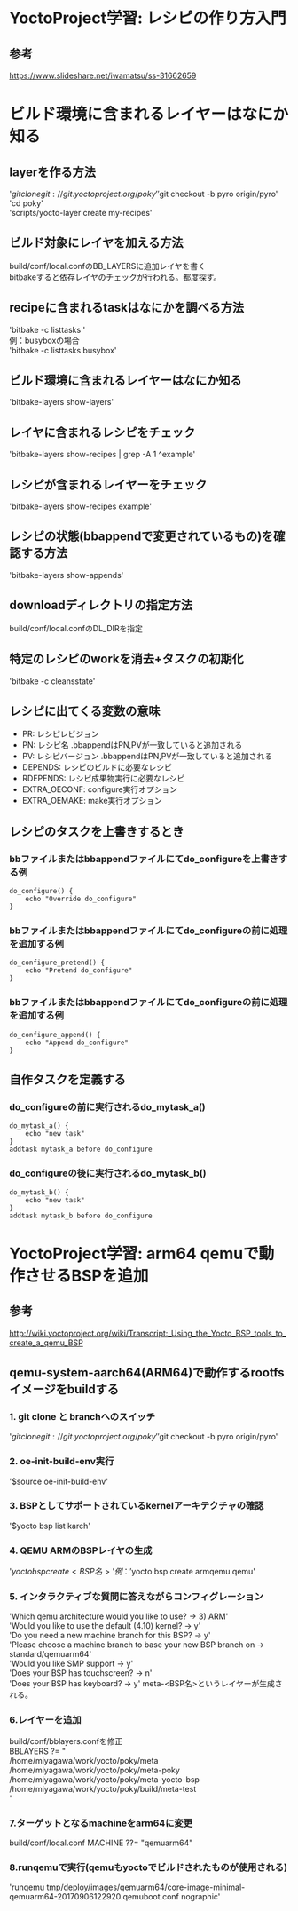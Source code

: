 # YoctoProject学習: レシピの作り方入門
## 参考
https://www.slideshare.net/iwamatsu/ss-31662659  
# ビルド環境に含まれるレイヤーはなにか知る
## layerを作る方法
'$git clone git://git.yoctoproject.org/poky'  
'$git checkout -b pyro origin/pyro'  
'cd poky'  
'scripts/yocto-layer create my-recipes'
## ビルド対象にレイヤを加える方法
build/conf/local.confのBB_LAYERSに追加レイヤを書く  
bitbakeすると依存レイヤのチェックが行われる。都度探す。   
## recipeに含まれるtaskはなにかを調べる方法
'bitbake -c listtasks <recipe name>'  
例：busyboxの場合  
'bitbake -c listtasks busybox'  
## ビルド環境に含まれるレイヤーはなにか知る
'bitbake-layers show-layers'  
## レイヤに含まれるレシピをチェック
'bitbake-layers show-recipes | grep -A 1 ^example'
## レシピが含まれるレイヤーをチェック
'bitbake-layers show-recipes example'
## レシピの状態(bbappendで変更されているもの)を確認する方法
'bitbake-layers show-appends'
## downloadディレクトリの指定方法
build/conf/local.confのDL_DIRを指定
## 特定のレシピのworkを消去+タスクの初期化
'bitbake <recipe-name> -c cleansstate'
## レシピに出てくる変数の意味
* PR: レシピレビジョン 
* PN: レシピ名 .bbappendはPN,PVが一致していると追加される
* PV: レシピバージョン .bbappendはPN,PVが一致していると追加される
* DEPENDS: レシピのビルドに必要なレシピ
* RDEPENDS: レシピ成果物実行に必要なレシピ
* EXTRA_OECONF: configure実行オプション
* EXTRA_OEMAKE: make実行オプション
## レシピのタスクを上書きするとき
### bbファイルまたはbbappendファイルにてdo_configureを上書きする例
	do_configure() {
		echo "Override do_configure"
	}
### bbファイルまたはbbappendファイルにてdo_configureの前に処理を追加する例
	do_configure_pretend() {
		echo "Pretend do_configure"
	}
### bbファイルまたはbbappendファイルにてdo_configureの前に処理を追加する例
	do_configure_append() {
		echo "Append do_configure"
	}
## 自作タスクを定義する
### do_configureの前に実行されるdo_mytask_a()
	do_mytask_a() {
		echo "new task"
	}
	addtask mytask_a before do_configure
### do_configureの後に実行されるdo_mytask_b()
	do_mytask_b() {
		echo "new task"
	}
	addtask mytask_b before do_configure
# YoctoProject学習: arm64 qemuで動作させるBSPを追加
## 参考
http://wiki.yoctoproject.org/wiki/Transcript:_Using_the_Yocto_BSP_tools_to_create_a_qemu_BSP
## qemu-system-aarch64(ARM64)で動作するrootfsイメージをbuildする
### 1. git clone と branchへのスイッチ
'$git clone git://git.yoctoproject.org/poky'  
'$git checkout -b pyro origin/pyro'  
### 2. oe-init-build-env実行
'$source oe-init-build-env'  
### 3. BSPとしてサポートされているkernelアーキテクチャの確認
'$yocto bsp list karch'  
### 4. QEMU ARMのBSPレイヤの生成
'$yocto bsp create <BSP名> '
例：
'$yocto bsp create armqemu qemu'
### 5. インタラクティブな質問に答えながらコンフィグレーション
'Which qemu architecture would you like to use? -> 3) ARM'  
'Would you like to use the default (4.10) kernel? -> y'  
'Do you need a new machine branch for this BSP? -> y'  
'Please choose a machine branch to base your new BSP branch on -> standard/qemuarm64'  
'Would you like SMP support -> y'  
'Does your BSP has touchscreen? -> n'  
'Does your BSP has keyboard? -> y' 
meta-<BSP名>というレイヤーが生成される。 
### 6.レイヤーを追加
build/conf/bblayers.confを修正  
	BBLAYERS ?= " \
		/home/miyagawa/work/yocto/poky/meta \
		/home/miyagawa/work/yocto/poky/meta-poky \
		/home/miyagawa/work/yocto/poky/meta-yocto-bsp \
		/home/miyagawa/work/yocto/poky/build/meta-test \
		"
### 7.ターゲットとなるmachineをarm64に変更
build/conf/local.conf
	MACHINE ??= "qemuarm64"

### 8.runqemuで実行(qemuもyoctoでビルドされたものが使用される)
'runqemu tmp/deploy/images/qemuarm64/core-image-minimal-qemuarm64-20170906122920.qemuboot.conf nographic'

